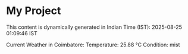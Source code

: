 # My Project

This content is dynamically generated in Indian Time (IST): 2025-08-25 01:09:46 IST


Current Weather in Coimbatore:
Temperature: 25.88 °C
Condition: mist
